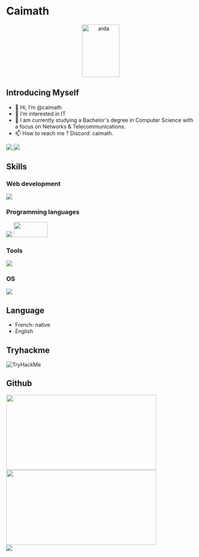 # Caimath
<p align="center">
  <img src="https://media1.tenor.com/m/WvsQo50yndQAAAAC/ardapak-turk.gif" alt="arda" width="100px" height="140px">
</p>

## Introducing Myself
- 👋 Hi, I’m @caimath
- 👀 I’m interested in IT
- 🌱 I am currently studying a Bachelor's degree in Computer Science with a focus on Networks & Telecommunications.
- 📫 How to reach me ? Discord: caimath.
<div>
  <a href='https://discord.com/users/920989650825388032'>
    <img src='https://skillicons.dev/icons?i=discord'>
  </a>
    
  <a href='https://www.linkedin.com/in/mathias-c-680646309/'>
    <img src='https://skillicons.dev/icons?i=linkedin'>
  </a>
</div>


## Skills

### Web development
<div>
  <img src='https://skillicons.dev/icons?i=html,css,php,mysql'>  
</div>

### Programming languages
<div>
  <img src='https://skillicons.dev/icons?i=py,bash,rust'>
  <img width='90px' height='40px' src='https://www.pygame.org/docs/_images/pygame_logo.png'>
</div>

### Tools
<div>
  <img src="https://skillicons.dev/icons?i=vscode,pycharm,git,github,md,notion,discord">
</div>

### OS
<img src='https://skillicons.dev/icons?i=windows,linux,redhat,raspberrypi'>

## Language
- French: native
- English

## Tryhackme
<img src="https://tryhackme-badges.s3.amazonaws.com/tam.std.png" alt="TryHackMe">

## Github
<div>
  <a href="#">
    <img src="https://github-readme-stats.vercel.app/api?username=caimath&theme=blueberry&count_private=true&hide_border=true&line_height=20" width="400px" height="200px" />
  </a>
  <a href="#">
    <img src="https://github-readme-stats.vercel.app/api/top-langs/?username=caimath&layout=compact&theme=blueberry&count_private=true&hide_border=true" width="400px" height="200px" />
  </a>

  <br>
  <a href="#">
    <img src="https://komarev.com/ghpvc/?username=caimath&style=flat-square">
  </a>
</div>


